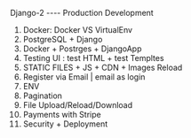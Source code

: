 Django-2 ---- Production Development
1) Docker: Docker VS VirtualEnv
2) PostgreSQL + Django
3) Docker + Postrges + DjangoApp 
4) Testing UI : test HTML + test Templtes
5) STATIC FILES + JS + CDN + Images Reload 
6) Register via Email | email as login 
7) ENV
8) Pagination 
9) File Upload/Reload/Download
10) Payments with Stripe 
11) Security + Deployment
